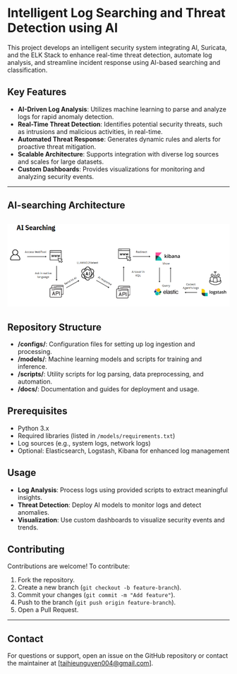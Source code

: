 # Intelligent Log Searching and Threat Detection using AI
This project develops an intelligent security system integrating AI, Suricata, and the ELK Stack to enhance real-time threat detection, automate log analysis, and streamline incident response using AI-based searching and classification.

## Key Features
- **AI-Driven Log Analysis**: Utilizes machine learning to parse and analyze logs for rapid anomaly detection.
- **Real-Time Threat Detection**: Identifies potential security threats, such as intrusions and malicious activities, in real-time.
- **Automated Threat Response**: Generates dynamic rules and alerts for proactive threat mitigation.
- **Scalable Architecture**: Supports integration with diverse log sources and scales for large datasets.
- **Custom Dashboards**: Provides visualizations for monitoring and analyzing security events.
---

## AI-searching Architecture

![Infrastructure Architecture](https://github.com/taihieunguyen/Intelligent-Log-Searching-and-Threat-Detection-using-AI/blob/main/diagrams/AI%20Searching%20Model.png?raw=true)
---

## Repository Structure
- **/configs/**: Configuration files for setting up log ingestion and processing.
- **/models/**: Machine learning models and scripts for training and inference.
- **/scripts/**: Utility scripts for log parsing, data preprocessing, and automation.
- **/docs/**: Documentation and guides for deployment and usage.



## Prerequisites
- Python 3.x
- Required libraries (listed in `/models/requirements.txt`)
- Log sources (e.g., system logs, network logs)
- Optional: Elasticsearch, Logstash, Kibana for enhanced log management


## Usage
- **Log Analysis**: Process logs using provided scripts to extract meaningful insights.
- **Threat Detection**: Deploy AI models to monitor logs and detect anomalies.
- **Visualization**: Use custom dashboards to visualize security events and trends.



## Contributing
Contributions are welcome! To contribute:
1. Fork the repository.
2. Create a new branch (`git checkout -b feature-branch`).
3. Commit your changes (`git commit -m "Add feature"`).
4. Push to the branch (`git push origin feature-branch`).
5. Open a Pull Request.

---

## Contact
For questions or support, open an issue on the GitHub repository or contact the maintainer at [taihieunguyen004@gmail.com].
